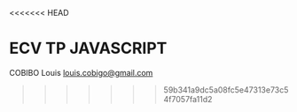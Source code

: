 <<<<<<< HEAD
# ECV TP JAVASCRIPT

COBIBO
Louis
louis.cobigo@gmail.com
>>>>>>> 59b341a9dc5a08fc5e47313e73c54f7057fa11d2
